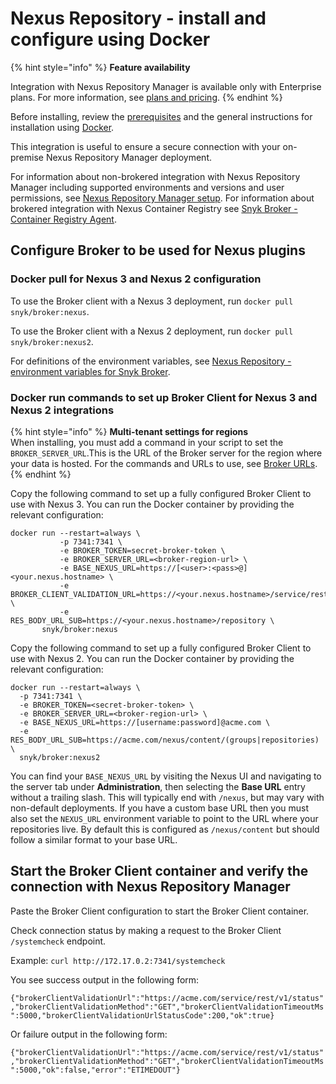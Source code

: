 # Nexus Repository - install and configure using Docker

{% hint style="info" %}
**Feature availability**

Integration with Nexus Repository Manager is available only with Enterprise plans. For more information, see [plans and pricing](https://snyk.io/plans/).
{% endhint %}

Before installing, review the [prerequisites](./) and the general instructions for installation using [Docker](../../../../../../enterprise-setup/snyk-broker/classic-broker/install-and-configure-snyk-broker/install-and-configure-broker-using-docker.md).

This integration is useful to ensure a secure connection with your on-premise Nexus Repository Manager deployment.

For information about non-brokered integration with Nexus Repository Manager including supported environments and versions and user permissions, see [Nexus Repository Manager setup](../../../../../../scan-with-snyk/snyk-open-source/package-repository-integrations/nexus-repository-manager-connection-setup/). For information about brokered integration with Nexus Container Registry see [Snyk Broker -Container Registry Agent](../../../snyk-broker-container-registry-agent/).

## Configure Broker to be used for Nexus plugins

### Docker pull for Nexus 3 and Nexus 2 configuration

To use the Broker client with a Nexus 3 deployment, run `docker pull snyk/broker:nexus`.

To use the Broker client with a Nexus 2 deployment, run `docker pull snyk/broker:nexus2`.

For definitions of the environment variables, see [Nexus Repository - environment variables for Snyk Broker](nexus-repository-environment-variables-for-snyk-broker.md).

### Docker run commands to set up Broker Client for Nexus 3 and Nexus 2 integrations

{% hint style="info" %}
**Multi-tenant settings for regions**\
When installing, you must add a command in your script to set the `BROKER_SERVER_URL`.This is the URL of the Broker server for the region where your data is hosted. For the commands and URLs to use, see [Broker URLs](../../../../../../snyk-data-and-governance/regional-hosting-and-data-residency.md#broker-server-urls).
{% endhint %}

Copy the following command to set up a fully configured Broker Client to use with Nexus 3. You can run the Docker container by providing the relevant configuration:

```console
docker run --restart=always \
           -p 7341:7341 \
           -e BROKER_TOKEN=secret-broker-token \
           -e BROKER_SERVER_URL=<broker-region-url> \
           -e BASE_NEXUS_URL=https://[<user>:<pass>@]<your.nexus.hostname> \
           -e BROKER_CLIENT_VALIDATION_URL=https://<your.nexus.hostname>/service/rest/v1/status[/check] \
           -e RES_BODY_URL_SUB=https://<your.nexus.hostname>/repository \
       snyk/broker:nexus
```

Copy the following command to set up a fully configured Broker Client to use with Nexus 2. You can run the Docker container by providing the relevant configuration:

```
docker run --restart=always \
  -p 7341:7341 \
  -e BROKER_TOKEN=<secret-broker-token> \
  -e BROKER_SERVER_URL=<broker-region-url> \
  -e BASE_NEXUS_URL=https://[username:password]@acme.com \
  -e RES_BODY_URL_SUB=https://acme.com/nexus/content/(groups|repositories) \
  snyk/broker:nexus2
```

You can find your `BASE_NEXUS_URL` by visiting the Nexus UI and navigating to the server tab under **Administration**, then selecting the **Base URL** entry without a trailing slash. This will typically end with `/nexus`, but may vary with non-default deployments. If you have a custom base URL then you must also set the `NEXUS_URL` environment variable to point to the URL where your repositories live. By default this is configured as `/nexus/content` but should follow a similar format to your base URL.

## Start the Broker Client container and verify the connection with Nexus Repository Manager

Paste the Broker Client configuration to start the Broker Client container.

Check connection status by making a request to the Broker Client `/systemcheck` endpoint.

Example: `curl http://172.17.0.2:7341/systemcheck`

You see success output in the following form:

`{"brokerClientValidationUrl":"https://acme.com/service/rest/v1/status","brokerClientValidationMethod":"GET","brokerClientValidationTimeoutMs":5000,"brokerClientValidationUrlStatusCode":200,"ok":true}`

Or failure output in the following form:

`{"brokerClientValidationUrl":"https://acme.com/service/rest/v1/status","brokerClientValidationMethod":"GET","brokerClientValidationTimeoutMs":5000,"ok":false,"error":"ETIMEDOUT"}`

